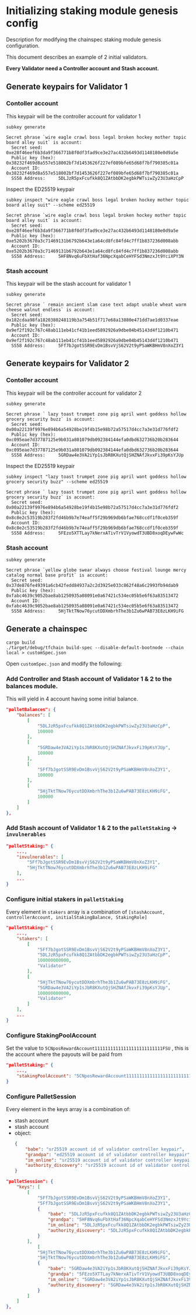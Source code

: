 # Initializing staking module genesis config

Description for modifying the chainspec staking module genesis configuration.

This document describes an example of 2 initial validators.

**Every Validator need a Controller account and Stash account.**

## Generate keypairs for Validator 1

### Contoller account

This keypair will be the controller account for validator 1

```
subkey generate

Secret phrase `wire eagle crawl boss legal broken hockey mother topic board alley suit` is account:
  Secret seed:      0xe28f46eef6b3da9f366771b8f0df3fad9ce3e27ac432b6493d1148180e0d9a5e
  Public key (hex): 0x38232f469d8a557e518002bf7d1453626f227ef089bfe65d68f7bf790385c01a
  Account ID:       0x38232f469d8a557e518002bf7d1453626f227ef089bfe65d68f7bf790385c01a
  SS58 Address:     5DLJzR5pxFcufkk8Q1ZAtbbDK2egbkPWTsiwZy23U3aHzCpP
```

Inspect the ED25519 keypair

```
subkey inspect "wire eagle crawl boss legal broken hockey mother topic board alley suit" --scheme ed25519

Secret phrase `wire eagle crawl boss legal broken hockey mother topic board alley suit` is account:
  Secret seed:      0xe28f46eef6b3da9f366771b8f0df3fad9ce3e27ac432b6493d1148180e0d9a5e
  Public key (hex): 0xe5202b3670a3c71469131b6792b643e1a64cd8fc84fd4c7ff1b837236d008abb
  Account ID:       0xe5202b3670a3c71469131b6792b643e1a64cd8fc84fd4c7ff1b837236d008abb
  SS58 Address:     5HF8Nvq6uFbXtHaf36NpcXqabCeHYFSd3NmzxJt9YciXPY3N
```

### Stash account

This keypair will be the stash account for validator 1

```
subkey generate

Secret phrase ` remain ancient slam case text adapt unable wheat warm cheese walnut endless` is account:
  Secret seed:      0x182cdaa98fa1820380248119b3a754b51f717e68a13880e471dd7ae1d0337eae
  Public key (hex): 0x9ef2f192c767c48ab111eb41cf41b1eed5892926a9dbe04b45143d4f1210b471
  Account ID:       0x9ef2f192c767c48ab111eb41cf41b1eed5892926a9dbe04b45143d4f1210b471
  SS58 Address:     5Ff7bJgotSSR9EvDm1BsvVjS62V2t9yPSaWKBHmV8nXoZ3Y1
```


## Generate keypairs for Validator 2

### Contoller account

This keypair will be the controller account for validator 2

```
subkey generate

Secret phrase ` lazy toast trumpet zone pig april want goddess hollow grocery security buzz` is account:
  Secret seed:      0x00a22139f9976e894b6a54928be19f4b15e98b72a57517d4cc7a3e31d776fdf2
  Public key (hex): 0xc095eae7d37787125e9b031a801079db092384144efa0dbd632736b20b283644
  Account ID:       0xc095eae7d37787125e9b031a801079db092384144efa0dbd632736b20b283644
  SS58 Address:     5GRDaw4e3VA2iYp1sJbR8KXutQjSHZNAfJkvxFi39pKsYJUp
```

Inspect the ED25519 keypair

```
subkey inspect "lazy toast trumpet zone pig april want goddess hollow grocery security buzz" --scheme ed25519

Secret phrase ` lazy toast trumpet zone pig april want goddess hollow grocery security buzz` is account:
  Secret seed:      0x00a22139f9976e894b6a54928be19f4b15e98b72a57517d4cc7a3e31d776fdf2
  Public key (hex): 0x8c8e2c53519b283f2fd46b9b7e74eaff5f29b969db6bfae768ccdf1f0ceb359f
  Account ID:       0x8c8e2c53519b283f2fd46b9b7e74eaff5f29b969db6bfae768ccdf1f0ceb359f
  SS58 Address:     5FEzo5XTTLay7kNerxATivTrV1VyowdT3UBD8xoqDEywFwWc
```

### Stash account

```
subkey generate

Secret phrase `yellow globe swear always choose festival lounge mercy catalog normal base profit` is account:
  Secret seed:      0x37de876fe49391a6cb42fedd84937a2c2d3925e033c862f48a6c2993fb94dab9
  Public key (hex): 0xfabc4639c9052bae8ab1250935a08091e0a67421c534ec05b5e6f63a83513472
  Account ID:       0xfabc4639c9052bae8ab1250935a08091e0a67421c534ec05b5e6f63a83513472
  SS58 Address:     5HjTktTNow76ycutDDXmbrhThe3b1Zu6wPAB73E8zLKH9iFG
```

## Generate a chainspec

```
cargo build
./target/debug/tfchain build-spec --disable-default-bootnode --chain local > customSpec.json
```

Open `customSpec.json` and modify the following:

### Add Controller and Stash account of Validator 1 & 2 to the balances module. 

This will yield in 4 account having some initial balance.

```json
"palletBalances": {
    "balances": [
        [
            "5DLJzR5pxFcufkk8Q1ZAtbbDK2egbkPWTsiwZy23U3aHzCpP",
            100000
        ],
        [
            "5GRDaw4e3VA2iYp1sJbR8KXutQjSHZNAfJkvxFi39pKsYJUp",
            100000
        ],
        [
            "5Ff7bJgotSSR9EvDm1BsvVjS62V2t9yPSaWKBHmV8nXoZ3Y1",
            100000
        ],
        [
            "5HjTktTNow76ycutDDXmbrhThe3b1Zu6wPAB73E8zLKH9iFG",
            100000
        ]
    ]
},
```
### Add Stash account of Validator 1 & 2 to the `palletStaking` -> `invulnerables`

```json
"palletStaking:" {
    ...,
    "invulnerables": [
        "5Ff7bJgotSSR9EvDm1BsvVjS62V2t9yPSaWKBHmV8nXoZ3Y1",
        "5HjTktTNow76ycutDDXmbrhThe3b1Zu6wPAB73E8zLKH9iFG"
    ],
    ...
}
```

### Configure initial stakers in `palletStaking`

Every element in `stakers` array is a combination of `[stashAccount, controllerAccount, initialStakingBalance, StakingRole]`

```json
"palletStaking:" {
    ...,
    "stakers": [
        [
            "5Ff7bJgotSSR9EvDm1BsvVjS62V2t9yPSaWKBHmV8nXoZ3Y1",
            "5DLJzR5pxFcufkk8Q1ZAtbbDK2egbkPWTsiwZy23U3aHzCpP",
            100000000000,
            "Validator"
        ],
        [
            "5HjTktTNow76ycutDDXmbrhThe3b1Zu6wPAB73E8zLKH9iFG",
            "5GRDaw4e3VA2iYp1sJbR8KXutQjSHZNAfJkvxFi39pKsYJUp",
            100000000000,
            "Validator"
        ]
    ],
    ...
}
```

### Configure StakingPoolAccount 

Set the value to `5CNposRewardAccount11111111111111111111111111FSU` , this is the account where the payouts will be paid from

```json
"palletStaking:" {
    ...,
    "stakingPoolAccount": "5CNposRewardAccount11111111111111111111111111FSU"
}
```

### Configure PalletSession

Every element in the keys array is a combination of:

- stash account
- stash account
- object: 
    ```json
    { 
        "babe": "sr25519 account id of validator controller keypair",
        "grandpa": "ed25519 account id of validator controller keypair",
        "im_online": "sr25519 account id of validator controller keypair",
        "authority_discovery": "sr25519 account id of validator controller keypair",
    }
    ```

```json
"palletSession": {
    "keys": [
        [
            "5Ff7bJgotSSR9EvDm1BsvVjS62V2t9yPSaWKBHmV8nXoZ3Y1",
            "5Ff7bJgotSSR9EvDm1BsvVjS62V2t9yPSaWKBHmV8nXoZ3Y1",
            {
                "babe": "5DLJzR5pxFcufkk8Q1ZAtbbDK2egbkPWTsiwZy23U3aHzCpP",
                "grandpa": "5HF8Nvq6uFbXtHaf36NpcXqabCeHYFSd3NmzxJt9YciXPY3N",
                "im_online": "5DLJzR5pxFcufkk8Q1ZAtbbDK2egbkPWTsiwZy23U3aHzCpP",
                "authority_discovery": "5DLJzR5pxFcufkk8Q1ZAtbbDK2egbkPWTsiwZy23U3aHzCpP"
            }
        ],
            [
            "5HjTktTNow76ycutDDXmbrhThe3b1Zu6wPAB73E8zLKH9iFG",
            "5HjTktTNow76ycutDDXmbrhThe3b1Zu6wPAB73E8zLKH9iFG",
            {
                "babe": "5GRDaw4e3VA2iYp1sJbR8KXutQjSHZNAfJkvxFi39pKsYJUp",
                "grandpa": "5FEzo5XTTLay7kNerxATivTrV1VyowdT3UBD8xoqDEywFwWc",
                "im_online": "5GRDaw4e3VA2iYp1sJbR8KXutQjSHZNAfJkvxFi39pKsYJUp",
                "authority_discovery": "5GRDaw4e3VA2iYp1sJbR8KXutQjSHZNAfJkvxFi39pKsYJUp"
            }
        ]
    ]
},
```